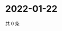 # 2022-01-22

共 0 条

<!-- BEGIN WEIBO -->
<!-- 最后更新时间 Sat Jan 22 2022 19:12:09 GMT+0800 (China Standard Time) -->

<!-- END WEIBO -->
